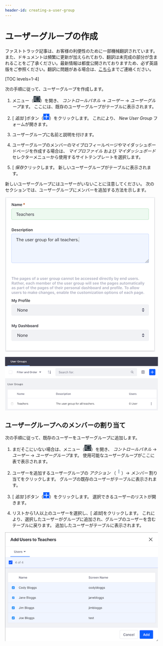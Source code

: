 ```yaml
---
header-id: creating-a-user-group
---
```


# ユーザーグループの作成

<p class="alert alert-info"><span class="wysiwyg-color-blue120">ファストトラック記事は、お客様の利便性のために一部機械翻訳されています。また、ドキュメントは頻繁に更新が加えられており、翻訳は未完成の部分が含まれることをご了承ください。最新情報は都度公開されておりますため、必ず英語版をご参照ください。翻訳に問題がある場合は、<a href="mailto:support-content-jp@liferay.com">こちら</a>までご連絡ください。</span></p>

[TOC levels=1-4]

次の手順に従って、ユーザーグループを作成します。

1.  メニュー（![Menu](../../../images/icon-menu.png)）を開き、 *コントロールパネル* → *ユーザー* → *ユーザーグループ*ます。 ここには、既存のユーザーグループがテーブルに表示されます。

2.  [ *追加* ]ボタン（![Add](../../../images/icon-add.png)）をクリックします。 これにより、 *New User Group* フォームが開きます。

3.  ユーザーグループに名前と説明を付けます。

4.  ユーザーグループのメンバーのマイプロフィールページやマイダッシュボードページを作成する場合は、 *マイプロファイル* および *マイダッシュボード* セレクターメニューから使用するサイトテンプレートを選択します。

5.  [ *保存*クリックします。 新しいユーザーグループがテーブルに表示されます。

新しいユーザーグループにはユーザーがいないことに注意してください。 次のセクションでは、ユーザーグループにメンバーを追加する方法を示します。

![図1：新しいユーザーグループフォーム。](../../../images/new-user-group.png)

![図2：作成したユーザーグループがテーブルに表示されます。](../../../images/user-groups-table.png)

## ユーザーグループへのメンバーの割り当て

次の手順に従って、既存のユーザーをユーザーグループに追加します。

1.  まだそこにいない場合は、メニュー（![Menu](../../../images/icon-menu.png)）を開き、 *コントロールパネル* → *ユーザー* → *ユーザーグループ*ます。 使用可能なユーザーグループがここに表で表示されます。

2.  ユーザーを追加するユーザーグループの *アクション* （![Actions](../../../images/icon-actions.png)）→ *メンバー* 割り当てをクリックします。 グループの既存のユーザーがテーブルに表示されます。

3.  [ *追加* ]ボタン（![Add](../../../images/icon-add.png)）をクリックします。 選択できるユーザーのリストが開きます。

4.  リストから1人以上のユーザーを選択し、[ *追加*]をクリックします。 これにより、選択したユーザーがグループに追加され、グループのユーザーを含むテーブルに戻ります。 追加したユーザーがテーブルに表示されます。

![図3：ユーザーグループに追加するユーザーを選択します。](../../../images/user-group-add-users.png)
